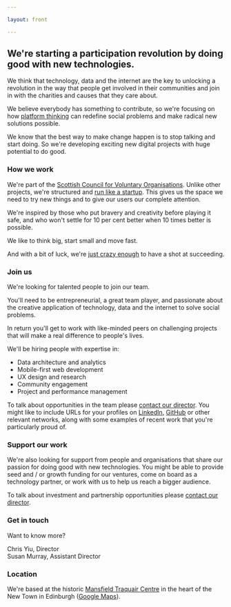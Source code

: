 ```yaml
---

layout: front

---
```


## We're starting a participation revolution by doing good with new technologies.

We think that technology, data and the internet are the key to unlocking a revolution in the way that people get involved in their communities and join in with the charities and causes that they care about.

We believe everybody has something to contribute, so we're focusing on how [platform thinking](http://www.wired.com/2014/01/platform-thinking-approach-innovation/) can redefine social problems and make radical new solutions possible.

We know that the best way to make change happen is to stop talking and start doing. So we're developing exciting new digital projects with huge potential to do good.

### How we work

We're part of the [Scottish Council for Voluntary Organisations](http://www.scvo.org.uk).  Unlike other projects, we're structured and [run like a startup](http://theleanstartup.com/principles). This gives us the space we need to try new things and to give our users our complete attention.

We're inspired by those who put bravery and creativity before playing it safe, and who won't settle for 10 per cent better when 10 times better is possible.

We like to think big, start small and move fast.

And with a bit of luck, we're [just crazy enough](http://www.wired.com/2013/02/moonshots-matter-heres-how-to-make-them-happen/) to have a shot at succeeding.

### Join us

We're looking for talented people to join our team.

You'll need to be entrepreneurial, a great team player, and passionate about the creative application of technology, data and the internet to solve social problems.

In return you'll get to work with like-minded peers on challenging projects that will make a real difference to people's lives.

We'll be hiring people with expertise in:

- Data architecture and analytics
- Mobile-first web development
- UX design and research
- Community engagement
- Project and performance management

To talk about opportunities in the team please [contact our director](mailto:chris.yiu@scvo.org.uk). You might like to include URLs for your profiles on [LinkedIn](https://linkedin.com), [GitHub](https://github.com) or other relevant networks, along with some examples of recent work that you're particularly proud of.

### Support our work

We're also looking for support from people and organisations that share our passion for doing good with new technologies. You might be able to provide seed and / or growth funding for our ventures, come on board as a technology partner, or work with us to help us reach a bigger audience.

To talk about investment and partnership opportunities please [contact our director](mailto:chris.yiu@scvo.org.uk).

### Get in touch

Want to know more?

[<i class="fa fa-envelope"></i>](mailto:chris.yiu@scvo.org.uk) [<i class="fa fa-linkedin"></i>](https://uk.linkedin.com/in/clry2) [<i class="fa fa-twitter"></i>](https://twitter.com/clry2) Chris Yiu, Director  
[<i class="fa fa-envelope"></i>](mailto:susan.murray@scvo.org.uk) [<i class="fa fa-linkedin"></i>](https://www.linkedin.com/profile/view?id=45755563) [<i class="fa fa-twitter"></i>](https://twitter.com/ramsaymurray) Susan Murray, Assistant Director

### Location

We're based at the historic [Mansfield Traquair Centre](http://www.mansfieldtraquair.org.uk/) in the heart of the New Town in Edinburgh ([Google Maps](https://www.google.co.uk/maps/place/Edinburgh,+City+of+Edinburgh+EH3+6BB/)).